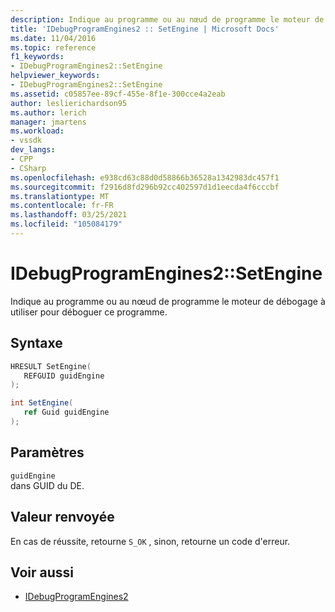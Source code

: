 ```yaml
---
description: Indique au programme ou au nœud de programme le moteur de débogage à utiliser pour déboguer ce programme.
title: 'IDebugProgramEngines2 :: SetEngine | Microsoft Docs'
ms.date: 11/04/2016
ms.topic: reference
f1_keywords:
- IDebugProgramEngines2::SetEngine
helpviewer_keywords:
- IDebugProgramEngines2::SetEngine
ms.assetid: c05857ee-89cf-455e-8f1e-300cce4a2eab
author: leslierichardson95
ms.author: lerich
manager: jmartens
ms.workload:
- vssdk
dev_langs:
- CPP
- CSharp
ms.openlocfilehash: e938cd63c88d0d58866b36528a1342983dc457f1
ms.sourcegitcommit: f2916d8fd296b92cc402597d1d1eecda4f6cccbf
ms.translationtype: MT
ms.contentlocale: fr-FR
ms.lasthandoff: 03/25/2021
ms.locfileid: "105084179"
---
```

# <a name="idebugprogramengines2setengine"></a>IDebugProgramEngines2::SetEngine
Indique au programme ou au nœud de programme le moteur de débogage à utiliser pour déboguer ce programme.

## <a name="syntax"></a>Syntaxe

```cpp
HRESULT SetEngine( 
   REFGUID guidEngine
);
```

```csharp
int SetEngine( 
   ref Guid guidEngine
);
```

## <a name="parameters"></a>Paramètres
`guidEngine`\
dans GUID du DE.

## <a name="return-value"></a>Valeur renvoyée
 En cas de réussite, retourne `S_OK` , sinon, retourne un code d'erreur.

## <a name="see-also"></a>Voir aussi
- [IDebugProgramEngines2](../../../extensibility/debugger/reference/idebugprogramengines2.md)
